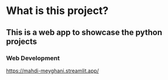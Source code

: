 # What is this project?
## This is a web app to showcase the python projects
### Web Development

https://mahdi-meyghani.streamlit.app/

